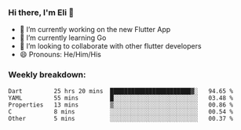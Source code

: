 ### Hi there, I'm Eli 👋
- 🔭 I’m currently working on the new Flutter App
- 🌱 I’m currently learning Go
- 🦄 I’m looking to collaborate with other flutter developers
- 😄 Pronouns: He/Him/His

### Weekly breakdown:
<!--START_SECTION:waka-->

```text
Dart         25 hrs 20 mins  ███████████████████████▓░   94.65 %
YAML         55 mins         █░░░░░░░░░░░░░░░░░░░░░░░░   03.48 %
Properties   13 mins         ▒░░░░░░░░░░░░░░░░░░░░░░░░   00.86 %
C            8 mins          ░░░░░░░░░░░░░░░░░░░░░░░░░   00.54 %
Other        5 mins          ░░░░░░░░░░░░░░░░░░░░░░░░░   00.37 %
```

<!--END_SECTION:waka-->
